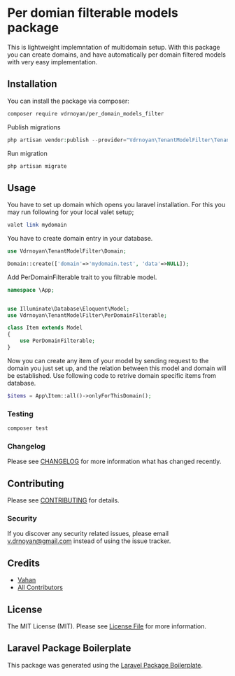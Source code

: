# Per domian filterable models package
This is lightweight implemntation of multidomain setup. With this package you can create domains, and have automatically per domain filtered models with very easy implementation.
## Installation

You can install the package via composer:

```bash
composer require vdrnoyan/per_domain_models_filter
```
Publish migrations
``` php
php artisan vendor:publish --provider="Vdrnoyan\TenantModelFilter\TenantModelFilterServiceProvider"
```
Run migration
``` php
php artisan migrate
```
## Usage

You have to set up domain which opens you laravel installation. For this you may run following for your local valet setup;
``` php
valet link mydomain
```
You have to create domain entry in your database.
``` php
use Vdrnoyan\TenantModelFilter\Domain;

Domain::create(['domain'=>'mydomain.test', 'data'=>NULL]);
```
Add PerDomainFilterable trait to you filtrable model.
``` php
namespace \App;


use Illuminate\Database\Eloquent\Model;
use Vdrnoyan\TenantModelFilter\PerDomainFilterable;

class Item extends Model
{
    use PerDomainFilterable;
}
```

Now you can create any item of your model by sending request to the domain you just set up, and the relation between this model and domain will be established.
Use following code to retrive domain specific items from database.
``` php
$items = App\Item::all()->onlyForThisDomain();
```
### Testing

``` bash
composer test
```

### Changelog

Please see [CHANGELOG](CHANGELOG.md) for more information what has changed recently.

## Contributing

Please see [CONTRIBUTING](CONTRIBUTING.md) for details.

### Security

If you discover any security related issues, please email v.drnoyan@gmail.com instead of using the issue tracker.

## Credits

- [Vahan](https://github.com/vahandrnoyan)
- [All Contributors](../../contributors)

## License

The MIT License (MIT). Please see [License File](LICENSE.md) for more information.

## Laravel Package Boilerplate

This package was generated using the [Laravel Package Boilerplate](https://laravelpackageboilerplate.com).
